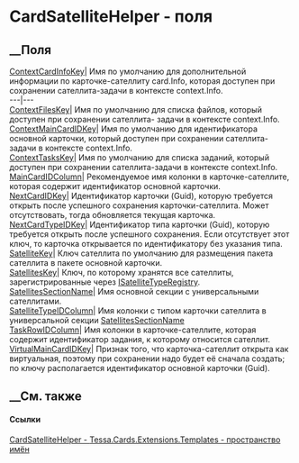 # CardSatelliteHelper - поля
##  __Поля
[ContextCardInfoKey](F_Tessa_Cards_Extensions_Templates_CardSatelliteHelper_ContextCardInfoKey.htm)|
Имя по умолчанию для дополнительной информации по карточке-сателлиту
card.Info, которая доступен при сохранении сателлита-задачи в контексте
context.Info.  
---|---  
[ContextFilesKey](F_Tessa_Cards_Extensions_Templates_CardSatelliteHelper_ContextFilesKey.htm)|
Имя по умолчанию для списка файлов, который доступен при сохранении сателлита-
задачи в контексте context.Info.  
[ContextMainCardIDKey](F_Tessa_Cards_Extensions_Templates_CardSatelliteHelper_ContextMainCardIDKey.htm)|
Имя по умолчанию для идентификатора основной карточки, который доступен при
сохранении сателлита-задачи в контексте context.Info.  
[ContextTasksKey](F_Tessa_Cards_Extensions_Templates_CardSatelliteHelper_ContextTasksKey.htm)|
Имя по умолчанию для списка заданий, который доступен при сохранении
сателлита-задачи в контексте context.Info.  
[MainCardIDColumn](F_Tessa_Cards_Extensions_Templates_CardSatelliteHelper_MainCardIDColumn.htm)|
Рекомендуемое имя колонки в карточке-сателлите, которая содержит идентификатор
основной карточки.  
[NextCardIDKey](F_Tessa_Cards_Extensions_Templates_CardSatelliteHelper_NextCardIDKey.htm)|
Идентификатор карточки (Guid), которую требуется открыть после успешного
сохранения карточки-сателлита. Может отсутствовать, тогда обновляется текущая
карточка.  
[NextCardTypeIDKey](F_Tessa_Cards_Extensions_Templates_CardSatelliteHelper_NextCardTypeIDKey.htm)|
Идентификатор типа карточки (Guid), которую требуется открыть после успешного
сохранения. Если отсутствует этот ключ, то карточка открывается по
идентификатору без указания типа.  
[SatelliteKey](F_Tessa_Cards_Extensions_Templates_CardSatelliteHelper_SatelliteKey.htm)|
Ключ сателлита по умолчанию для размещения пакета сателлита в пакете основной
карточки.  
[SatellitesKey](F_Tessa_Cards_Extensions_Templates_CardSatelliteHelper_SatellitesKey.htm)|
Ключ, по которому хранятся все сателлиты, зарегистрированные через
[ISatelliteTypeRegistry](T_Tessa_Extensions_Platform_Server_Cards_Satellites_ISatelliteTypeRegistry.htm).  
[SatellitesSectionName](F_Tessa_Cards_Extensions_Templates_CardSatelliteHelper_SatellitesSectionName.htm)|
Имя основной секции с универсальными сателлитами.  
[SatelliteTypeIDColumn](F_Tessa_Cards_Extensions_Templates_CardSatelliteHelper_SatelliteTypeIDColumn.htm)|
Имя колонки с типом карточки сателлита в универсальной секции
[SatellitesSectionName](F_Tessa_Cards_Extensions_Templates_CardSatelliteHelper_SatellitesSectionName.htm)  
[TaskRowIDColumn](F_Tessa_Cards_Extensions_Templates_CardSatelliteHelper_TaskRowIDColumn.htm)|
Имя колонки в карточке-сателлите, которая содержит идентификатор задания, к
которому относится сателлит.  
[VirtualMainCardIDKey](F_Tessa_Cards_Extensions_Templates_CardSatelliteHelper_VirtualMainCardIDKey.htm)|
Признак того, что карточка-сателлит открыта как виртуальная, поэтому при
сохранении надо будет её сначала создать; по ключу располагается идентификатор
основной карточки (Guid).  
## __См. также
#### Ссылки
[CardSatelliteHelper -
](T_Tessa_Cards_Extensions_Templates_CardSatelliteHelper.htm)
[Tessa.Cards.Extensions.Templates - пространство
имён](N_Tessa_Cards_Extensions_Templates.htm)
